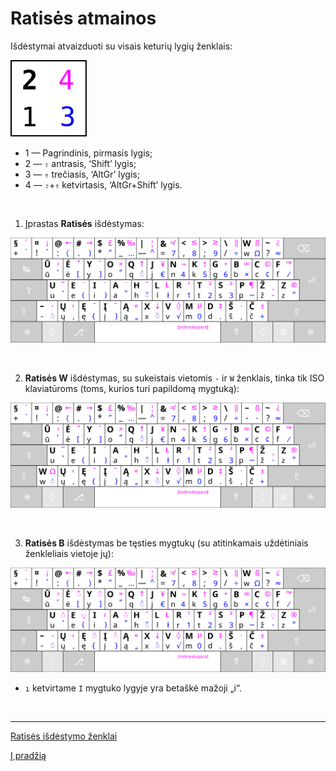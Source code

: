 
# Ratisės atmainos

Išdėstymai atvaizduoti su visais keturių lygių ženklais:

![Išdėstymo lygiai](images/zenklu-lygiai.svg)

+ 1 — Pagrindinis, pirmasis lygis;
+ 2 — ```⇧``` antrasis, ‘Shift’ lygis;
+ 3 — ```⇮``` trečiasis, ‘AltGr’ lygis;
+ 4 — ```⇧```+```⇮``` ketvirtasis, ‘AltGr+Shift’ lygis.

<br>

1. Įprastas __Ratisės__ išdėstymas:

![Ratisės išdėstymo klaviatūros ženklai](images/kb-lt-ratise-visi-zenklai.svg)

<br>

2. __Ratisės W__ išdėstymas, su sukeistais vietomis ```-``` ir ```W``` ženklais, tinka tik ISO klaviatūroms (toms, kurios turi papildomą mygtuką):

![Ratisės W išdėstymo klaviatūros ženklai](images/kb-lt-ratise-w-visi-zenklai.svg)

<br>

3. __Ratisės B__ išdėstymas be tęsties mygtukų (su atitinkamais uždėtiniais ženkleliais vietoje jų):

![Ratisės B išdėstymo klaviatūros ženklai](images/kb-lt-ratise-b-visi-zenklai.svg)

  + ```ı``` ketvirtame ```I``` mygtuko lygyje yra betaškė mažoji „i“.

<br>

-------------------------

[Ratisės išdėstymo ženklai](ratise-isdestymo-zenklai.md)

[Į pradžią](../README.md)
